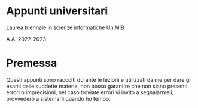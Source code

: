 # Appunti universitari

Laurea triennale in scienze informatiche UniMIB

A.A. 2022-2023

# Premessa

Questi appunti sono raccolti durante le lezioni e utilizzati da me per dare gli esami delle suddette materie, non posso garantire che non siano presenti errori o imprecisioni, nel caso troviate errori vi invito a segnalarmeli, provvederò a sistemarli quando ho tempo.
